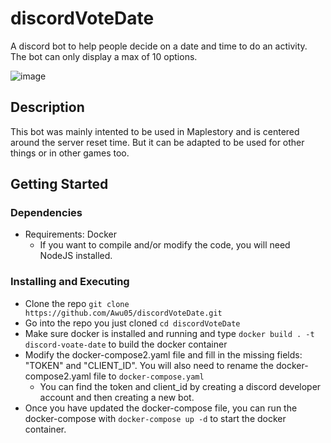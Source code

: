 # discordVoteDate

A discord bot to help people decide on a date and time to do an activity. The bot can only display a max of 10 options.

![image](https://github.com/Awu05/discordVoteDate/assets/12676790/a0e0200a-a9cc-4794-9d2a-21614e910dbb)


## Description

This bot was mainly intented to be used in Maplestory and is centered around the server reset time.
But it can be adapted to be used for other things or in other games too.

## Getting Started

### Dependencies

* Requirements: Docker
  * If you want to compile and/or modify the code, you will need NodeJS installed.

### Installing and Executing

* Clone the repo `git clone https://github.com/Awu05/discordVoteDate.git`
* Go into the repo you just cloned `cd discordVoteDate`
* Make sure docker is installed and running and type `docker build . -t discord-voate-date` to build the docker container
* Modify the docker-compose2.yaml file and fill in the missing fields: "TOKEN" and "CLIENT_ID". You will also need to rename the docker-compose2.yaml file to `docker-compose.yaml`
  * You can find the token and client_id by creating a discord developer account and then creating a new bot.
* Once you have updated the docker-compose file, you can run the docker-compose with `docker-compose up -d` to start the docker container.
